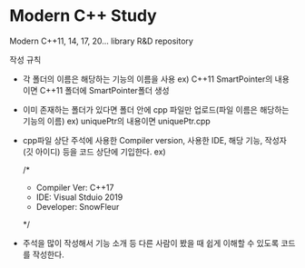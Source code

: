 # Modern C++ Study
Modern C++11, 14, 17, 20... library R&D repository


작성 규칙

- 각 폴더의 이름은 해당하는 기능의 이름을 사용 
  ex) C++11 SmartPointer의 내용이면 C++11 폴더에 SmartPointer폴더 생성

- 이미 존재하는 폴더가 있다면 폴더 안에 cpp 파일만 업로드(파일 이름은 해당하는 기능의 이름) 
  ex) uniquePtr의 내용이면 uniquePtr.cpp 

- cpp파일 상단 주석에 사용한 Compiler version, 사용한 IDE, 해당 기능, 작성자(깃 아이디) 등을 코드 상단에 기입한다.
  ex) 
  
    /*
    - Compiler Ver: C++17
    - IDE: Visual Stduio 2019
    - Developer: SnowFleur
    
    */
    
    
- 주석을 많이 작성해서 기능 소개 등 다른 사람이 봤을 때 쉽게 이해할 수 있도록 코드를 작성한다.

